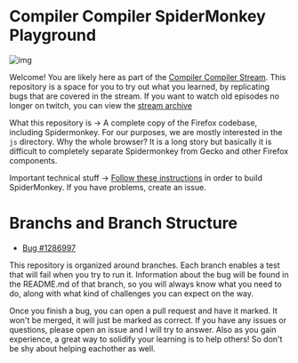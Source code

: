 # Compiler Compiler SpiderMonkey Playground

![img](https://pbs.twimg.com/media/EcZ_esIWsAAIrs8?format=jpg&name=large)

Welcome! You are likely here as part of the [Compiler Compiler Stream](https://www.twitch.tv/codehag). This repository is a space for you to try out what 
you learned, by replicating bugs that are covered in the stream. If you want to watch old episodes no longer on twitch, you can view the [stream archive](https://www.youtube.com/playlist?list=PLo3w8EB99pqJVPhmYbYdInBvAGarDavh-)

What this repository is -> A complete copy of the Firefox codebase, including Spidermonkey. For our purposes, we are mostly interested in the `js` directory. Why the whole browser? It is a long story but basically it is difficult to completely separate Spidermonkey from Gecko and other Firefox components. 

Important technical stuff -> [Follow these instructions](https://firefox-source-docs.mozilla.org/js/build.html) in order to build SpiderMonkey. If you have problems,
create an issue. 

# Branchs and Branch Structure

* [Bug #1286997](https://github.com/codehag/compiler-compiler-dev/tree/bug-1286997)

This repository is organized around branches. Each branch enables a test that will fail when you try to run it. Information about the bug will be found in the 
README.md of that branch, so you will always know what you need to do, along with what kind of challenges you can expect on the way.

Once you finish a bug, you can open a pull request and have it marked. It won't be merged, it will just be marked as correct. If you have any issues or questions, please open an issue and I will try to answer. Also
as you gain experience, a great way to solidify your learning is to help others! So don't be shy about helping eachother as well.
